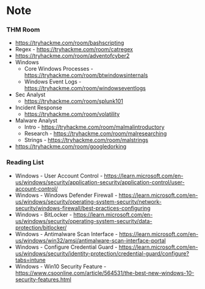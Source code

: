 # Note

### THM Room

  - https://tryhackme.com/room/bashscripting
  - Regex - https://tryhackme.com/room/catregex
  - https://tryhackme.com/room/adventofcyber2  
  - Windows  
    - Core Windows Processes - https://tryhackme.com/room/btwindowsinternals
    - Windows Event Logs - https://tryhackme.com/room/windowseventlogs
  - Sec Analyst
    - https://tryhackme.com/room/splunk101
  - Incident Response
    - https://tryhackme.com/room/volatility
  - Malware Analyst
    - Intro - https://tryhackme.com/room/malmalintroductory
    - Research - https://tryhackme.com/room/malresearching
    - Strings - https://tryhackme.com/room/malstrings
  - https://tryhackme.com/room/googledorking

### Reading List

  - Windows - User Account Control - https://learn.microsoft.com/en-us/windows/security/application-security/application-control/user-account-control/
  - Windows - Windows Defender Firewall - https://learn.microsoft.com/en-us/windows/security/operating-system-security/network-security/windows-firewall/best-practices-configuring
  - Windows - BitLocker - https://learn.microsoft.com/en-us/windows/security/operating-system-security/data-protection/bitlocker/
  - Windows - Antimalware Scan Interface - https://learn.microsoft.com/en-us/windows/win32/amsi/antimalware-scan-interface-portal
  - Windows - Configure Credential Guard - https://learn.microsoft.com/en-us/windows/security/identity-protection/credential-guard/configure?tabs=intune
  - Windows - Win10 Security Feature - https://www.csoonline.com/article/564531/the-best-new-windows-10-security-features.html

